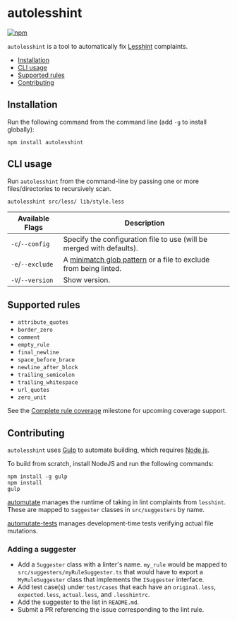 # autolesshint
[![npm](https://img.shields.io/npm/v/autolesshint.svg)](https://www.npmjs.com/package/autolesshint)

`autolesshint` is a tool to automatically fix [Lesshint](https://github.com/lesshint/lesshint) complaints.

* [Installation](#installation)
* [CLI usage](#cli-usage)
* [Supported rules](#supported-rules)
* [Contributing](#contributing)

## Installation

Run the following command from the command line (add `-g` to install globally):

```
npm install autolesshint
```

## CLI usage

Run `autolesshint` from the command-line by passing one or more files/directories to recursively scan.

```
autolesshint src/less/ lib/style.less
```

Available Flags       | Description
----------------------|----------------------------------------------
`-c`/`--config`       | Specify the configuration file to use (will be merged with defaults).
`-e`/`--exclude`      | A [minimatch glob pattern](https://github.com/isaacs/minimatch) or a file to exclude from being linted.
`-V`/`--version`      | Show version.

## Supported rules

* `attribute_quotes`
* `border_zero`
* `comment`
* `empty_rule`
* `final_newline`
* `space_before_brace`
* `newline_after_block`
* `trailing_semicolon`
* `trailing_whitespace`
* `url_quotes`
* `zero_unit`

See the [Complete rule coverage](https://github.com/automutate/autolesshint/milestone/1) milestone for upcoming coverage support.

## Contributing

`autolesshint` uses [Gulp](http://gulpjs.com/) to automate building, which requires [Node.js](http://node.js.org).

To build from scratch, install NodeJS and run the following commands:

```
npm install -g gulp
npm install
gulp
```

[automutate](https://github.com/automutate/automutate) manages the runtime of taking in lint complaints from `lesshint`.
These are mapped to `Suggester` classes in `src/suggesters` by name.

[automutate-tests](https://github.com/automutate/automutate-tests) manages development-time tests verifying actual file mutations.

### Adding a suggester

* Add a `Suggester` class with a linter's name. `my_rule` would be mapped to `src/suggesters/myRuleSuggester.ts` that would have to export a `MyRuleSuggester` class that implements the `ISuggester` interface.
* Add test case(s) under `test/cases` that each have an `original.less`, `expected.less`, `actual.less`, and `.lesshintrc`.
* Add the suggester to the list in `README.md`.
* Submit a PR referencing the issue corresponding to the lint rule.
